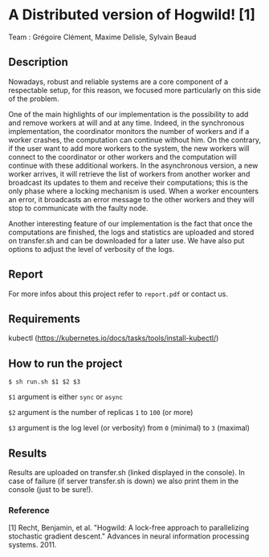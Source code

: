 # A Distributed version of Hogwild! [1]
Team : Grégoire Clément, Maxime Delisle, Sylvain Beaud

## Description
Nowadays, robust and reliable systems are a core component of a respectable setup, for this reason, we focused more particularly on this side of the problem. 

One of the main highlights of our implementation is the possibility to add and remove workers at will and at any time. Indeed, in the synchronous implementation, the coordinator monitors the number of workers and if a worker crashes, the computation can continue without him. On the contrary, if the user want to add more workers to the system, the new workers will connect to the coordinator or other workers and the computation will continue with these additional workers. In the asynchronous version, a new worker arrives, it will retrieve the list of workers from another worker and broadcast its updates to them and receive their computations; this is the only phase where a locking mechanism is used. When a worker encounters an error, it broadcasts an error message to the other workers and they will stop to communicate with the faulty node.

Another interesting feature of our implementation is the fact that once the computations are finished, the logs and statistics are uploaded and stored on transfer.sh and can be downloaded for a later use. We have also put options to adjust the level of verbosity of the logs.

## Report
For more infos about this project refer to `report.pdf` or contact us.

## Requirements
kubectl (https://kubernetes.io/docs/tasks/tools/install-kubectl/)

## How to run the project
`$ sh run.sh $1 $2 $3`

`$1` argument is either `sync` or `async`

`$2` argument is the number of replicas `1` to `100` (or more)

`$3` argument is the log level (or verbosity) from `0` (minimal) to `3` (maximal)

## Results

Results are uploaded on transfer.sh (linked displayed in the console). In case of failure (if server transfer.sh is down) we also print them in the console (just to be sure!).

### Reference
[1] Recht, Benjamin, et al. "Hogwild: A lock-free approach to parallelizing stochastic gradient descent." Advances in neural information processing systems. 2011.

[dataset]: http://www.ai.mit.edu/projects/jmlr/papers/volume5/lewis04a/lyrl2004_rcv1v2_README.htm
